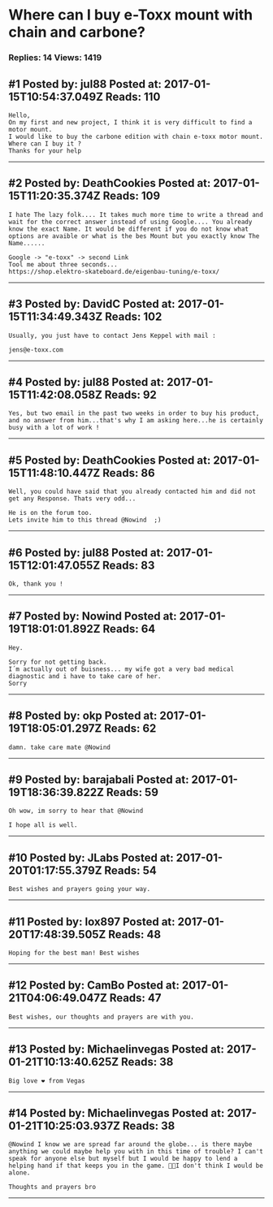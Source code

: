 # Where can I buy e-Toxx mount with chain and carbone?

### Replies: 14 Views: 1419

## \#1 Posted by: jul88 Posted at: 2017-01-15T10:54:37.049Z Reads: 110

```
Hello,
On my first and new project, I think it is very difficult to find a motor mount.
I would like to buy the carbone edition with chain e-toxx motor mount.
Where can I buy it ?
Thanks for your help
```

---
## \#2 Posted by: DeathCookies Posted at: 2017-01-15T11:20:35.374Z Reads: 109

```
I hate The lazy folk.... It takes much more time to write a thread and wait for the correct answer instead of using Google.... You already know the exact Name. It would be different if you do not know what options are avaible or what is the bes Mount but you exactly know The Name...... 

Google -> "e-toxx" -> second Link 
Tool me about three seconds... 
https://shop.elektro-skateboard.de/eigenbau-tuning/e-toxx/
```

---
## \#3 Posted by: DavidC Posted at: 2017-01-15T11:34:49.343Z Reads: 102

```
Usually, you just have to contact Jens Keppel with mail :
 
jens@e-toxx.com
```

---
## \#4 Posted by: jul88 Posted at: 2017-01-15T11:42:08.058Z Reads: 92

```
Yes, but two email in the past two weeks in order to buy his product, and no answer from him...that's why I am asking here...he is certainly busy with a lot of work !
```

---
## \#5 Posted by: DeathCookies Posted at: 2017-01-15T11:48:10.447Z Reads: 86

```
Well, you could have said that you already contacted him and did not get any Response. Thats very odd... 

He is on the forum too. 
Lets invite him to this thread @Nowind  ;)
```

---
## \#6 Posted by: jul88 Posted at: 2017-01-15T12:01:47.055Z Reads: 83

```
Ok, thank you !
```

---
## \#7 Posted by: Nowind Posted at: 2017-01-19T18:01:01.892Z Reads: 64

```
Hey.

Sorry for not getting back.
I´m actually out of buisness... my wife got a very bad medical diagnostic and i have to take care of her.
Sorry
```

---
## \#8 Posted by: okp Posted at: 2017-01-19T18:05:01.297Z Reads: 62

```
damn. take care mate @Nowind
```

---
## \#9 Posted by: barajabali Posted at: 2017-01-19T18:36:39.822Z Reads: 59

```
Oh wow, im sorry to hear that @Nowind  

I hope all is well.
```

---
## \#10 Posted by: JLabs Posted at: 2017-01-20T01:17:55.379Z Reads: 54

```
Best wishes and prayers going your way.
```

---
## \#11 Posted by: lox897 Posted at: 2017-01-20T17:48:39.505Z Reads: 48

```
Hoping for the best man! Best wishes
```

---
## \#12 Posted by: CamBo Posted at: 2017-01-21T04:06:49.047Z Reads: 47

```
Best wishes, our thoughts and prayers are with you.
```

---
## \#13 Posted by: Michaelinvegas Posted at: 2017-01-21T10:13:40.625Z Reads: 38

```
Big love ❤️ from Vegas
```

---
## \#14 Posted by: Michaelinvegas Posted at: 2017-01-21T10:25:03.937Z Reads: 38

```
@Nowind I know we are spread far around the globe... is there maybe anything we could maybe help you with in this time of trouble? I can't speak for anyone else but myself but I would be happy to lend a helping hand if that keeps you in the game. 👊🏻I don't think I would be alone.

Thoughts and prayers bro
```

---

